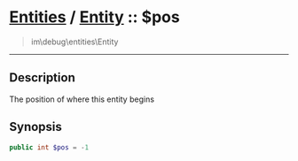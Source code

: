 # [Entities](entities.md) / [Entity](entities-Entity.md) :: $pos
 > im\debug\entities\Entity
____

## Description
The position of where this entity begins

## Synopsis
```php
public int $pos = -1
```

